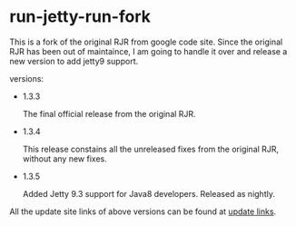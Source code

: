 # run-jetty-run-fork

This is a fork of the original RJR from google code site. Since the original RJR has been out of maintaince, I am going to handle it over and release a new version to add jetty9 support.

versions:

- 1.3.3

    The final official release from the original RJR.

- 1.3.4

    This release constains all the unreleased fixes from the original RJR, without any new fixes.

- 1.3.5

    Added Jetty 9.3 support for Java8 developers. Released as nightly.


All the update site links of above versions can be found at [update links](http://xzer.github.io/run-jetty-run-fork/).